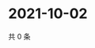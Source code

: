 # 2021-10-02

共 0 条

<!-- BEGIN WEIBO -->
<!-- 最后更新时间 Sat Oct 02 2021 21:17:35 GMT+0800 (China Standard Time) -->

<!-- END WEIBO -->
